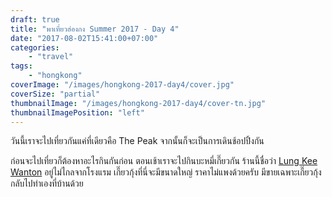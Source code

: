 ```yaml
---
draft: true
title: "พาเที่ยวฮ่องกง Summer 2017 - Day 4"
date: "2017-08-02T15:41:00+07:00"
categories:
    - "travel"
tags:
    - "hongkong"
coverImage: "/images/hongkong-2017-day4/cover.jpg"
coverSize: "partial"
thumbnailImage: "/images/hongkong-2017-day4/cover-tn.jpg"
thumbnailImagePosition: "left"
---
```


วันนี้เราจะไปเที่ยวกันแค่ที่เดียวคือ The Peak จากนั้นก็จะเป็นการเดินช้อปปิ้งกัน

<!--more-->

ก่อนจะไปเที่ยวก็ต้องหาอะไรกินกันก่อน ตอนเช้าเราจะไปกินบะหมี่เกี๊ยวกัน ร้านนี้ชื่อว่า [Lung Kee Wanton](https://goo.gl/maps/uEvDQNgAmLE2) อยู่ไม่ไกลจากโรงแรม เกี๊ยวกุ้งที่นี่จะมีขนาดใหญ่ ราคาไม่แพงด้วยครับ มีขายเฉพาะเกี๊ยวกุ้งกลับไปทำเองที่บ้านด้วย

